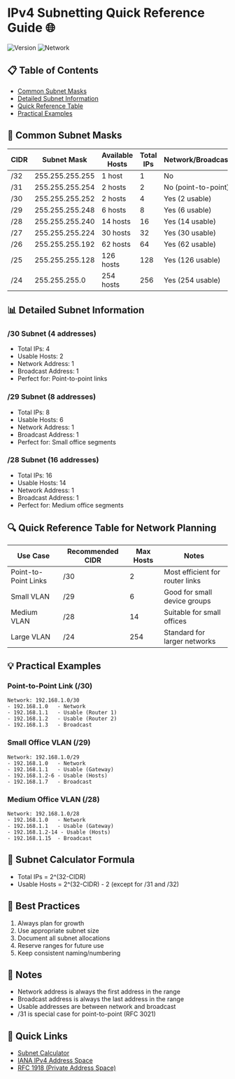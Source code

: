 # IPv4 Subnetting Quick Reference Guide 🌐
![Version](https://img.shields.io/badge/version-1.0.0-blue)
![Network](https://img.shields.io/badge/Networking-IPv4-green)

## 📋 Table of Contents
- [Common Subnet Masks](#common-subnet-masks)
- [Detailed Subnet Information](#detailed-subnet-information)
- [Quick Reference Table](#quick-reference-table)
- [Practical Examples](#practical-examples)

## 🔢 Common Subnet Masks

| CIDR | Subnet Mask     | Available Hosts | Total IPs | Network/Broadcast |
|------|----------------|-----------------|-----------|-------------------|
| /32  | 255.255.255.255| 1 host         | 1         | No               |
| /31  | 255.255.255.254| 2 hosts        | 2         | No (point-to-point)|
| /30  | 255.255.255.252| 2 hosts        | 4         | Yes (2 usable)   |
| /29  | 255.255.255.248| 6 hosts        | 8         | Yes (6 usable)   |
| /28  | 255.255.255.240| 14 hosts       | 16        | Yes (14 usable)  |
| /27  | 255.255.255.224| 30 hosts       | 32        | Yes (30 usable)  |
| /26  | 255.255.255.192| 62 hosts       | 64        | Yes (62 usable)  |
| /25  | 255.255.255.128| 126 hosts      | 128       | Yes (126 usable) |
| /24  | 255.255.255.0  | 254 hosts      | 256       | Yes (254 usable) |

## 📊 Detailed Subnet Information

### /30 Subnet (4 addresses)
- Total IPs: 4
- Usable Hosts: 2
- Network Address: 1
- Broadcast Address: 1
- Perfect for: Point-to-point links

### /29 Subnet (8 addresses)
- Total IPs: 8
- Usable Hosts: 6
- Network Address: 1
- Broadcast Address: 1
- Perfect for: Small office segments

### /28 Subnet (16 addresses)
- Total IPs: 16
- Usable Hosts: 14
- Network Address: 1
- Broadcast Address: 1
- Perfect for: Medium office segments

## 🔍 Quick Reference Table for Network Planning

| Use Case | Recommended CIDR | Max Hosts | Notes |
|----------|-----------------|-----------|-------|
| Point-to-Point Links | /30 | 2 | Most efficient for router links |
| Small VLAN | /29 | 6 | Good for small device groups |
| Medium VLAN | /28 | 14 | Suitable for small offices |
| Large VLAN | /24 | 254 | Standard for larger networks |

## 💡 Practical Examples

### Point-to-Point Link (/30)
```plaintext
Network: 192.168.1.0/30
- 192.168.1.0   - Network
- 192.168.1.1   - Usable (Router 1)
- 192.168.1.2   - Usable (Router 2)
- 192.168.1.3   - Broadcast
```

### Small Office VLAN (/29)
```plaintext
Network: 192.168.1.0/29
- 192.168.1.0   - Network
- 192.168.1.1   - Usable (Gateway)
- 192.168.1.2-6 - Usable (Hosts)
- 192.168.1.7   - Broadcast
```

### Medium Office VLAN (/28)
```plaintext
Network: 192.168.1.0/28
- 192.168.1.0   - Network
- 192.168.1.1   - Usable (Gateway)
- 192.168.1.2-14 - Usable (Hosts)
- 192.168.1.15  - Broadcast
```

## 🧮 Subnet Calculator Formula
- Total IPs = 2^(32-CIDR)
- Usable Hosts = 2^(32-CIDR) - 2 (except for /31 and /32)

## 🚀 Best Practices
1. Always plan for growth
2. Use appropriate subnet size
3. Document all subnet allocations
4. Reserve ranges for future use
5. Keep consistent naming/numbering

## 📝 Notes
- Network address is always the first address in the range
- Broadcast address is always the last address in the range
- Usable addresses are between network and broadcast
- /31 is special case for point-to-point (RFC 3021)

## 🔗 Quick Links
- [Subnet Calculator](https://example.com/subnet-calc)
- [IANA IPv4 Address Space](https://example.com/iana-ipv4)
- [RFC 1918 (Private Address Space)](https://example.com/rfc1918)
